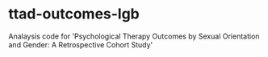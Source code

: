 # ttad-outcomes-lgb

Analaysis code for 'Psychological Therapy Outcomes by Sexual Orientation and Gender: A Retrospective Cohort Study'
